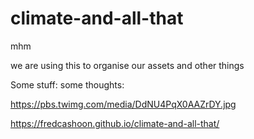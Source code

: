 # climate-and-all-that
mhm

we are using this to organise our assets and other things

Some stuff:
some thoughts:

https://pbs.twimg.com/media/DdNU4PqX0AAZrDY.jpg

https://fredcashoon.github.io/climate-and-all-that/
